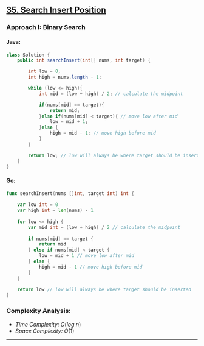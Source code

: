 ## [35. Search Insert Position](https://leetcode.com/problems/search-insert-position/)

### Approach I: Binary Search

#### Java:
```java
class Solution {
    public int searchInsert(int[] nums, int target) {

        int low = 0;
        int high = nums.length - 1;

        while (low <= high){
            int mid = (low + high) / 2; // calculate the midpoint

            if(nums[mid] == target){
                return mid;
            }else if(nums[mid] < target){ // move low after mid
                low = mid + 1;
            }else {
                high = mid - 1; // move high before mid
            }
        }

        return low; // low will always be where target should be inserted
    }
}
```

#### Go:

```go
func searchInsert(nums []int, target int) int {
    
    var low int = 0
    var high int = len(nums) - 1
    
    for low <= high {
        var mid int = (low + high) / 2 // calculate the midpoint
    
        if nums[mid] == target {
            return mid
        } else if nums[mid] < target {
            low = mid + 1 // move low after mid
        } else {
            high = mid - 1 // move high before mid
        }
    }
    
    return low // low will always be where target should be inserted
}
```

### Complexity Analysis:

- *Time Complexity:* $O(log\ n)$
- *Space Complexity:* $O(1)$


---

